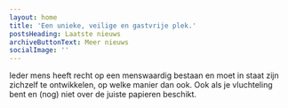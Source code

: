 ```yaml
---
layout: home
title: 'Een unieke, veilige en gastvrije plek.'
postsHeading: Laatste nieuws
archiveButtonText: Meer nieuws
socialImage: ''
---
```

Ieder mens heeft recht op een menswaardig bestaan en moet in staat zijn zichzelf te ontwikkelen, op welke manier dan ook. Ook als je vluchteling bent en (nog) niet over de juiste papieren beschikt.

